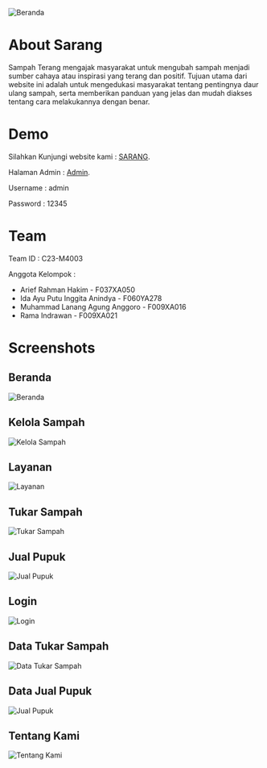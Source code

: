 ![Beranda](src/public/logo.png)
# About Sarang
Sampah Terang mengajak masyarakat untuk mengubah sampah menjadi sumber cahaya atau inspirasi yang terang dan positif. Tujuan utama dari website ini adalah untuk mengedukasi masyarakat tentang pentingnya daur ulang sampah, serta memberikan panduan yang jelas dan mudah diakses tentang cara melakukannya dengan benar.

# Demo

Silahkan Kunjungi website kami : [SARANG](https://sampah-terang.netlify.app/ "Sampah Terang").

Halaman Admin : [Admin](https://sampah-terang.netlify.app/#/login-admin "Halaman Admin").

Username : admin

Password : 12345

# Team

Team ID : C23-M4003

Anggota Kelompok :

- Arief Rahman Hakim - F037XA050
- Ida Ayu Putu Inggita Anindya - F060YA278
- Muhammad Lanang Agung Anggoro - F009XA016
- Rama Indrawan - F009XA021

# Screenshots

## Beranda

![Beranda](src/public/screenshots/beranda.png)

## Kelola Sampah

![Kelola Sampah](src/public/screenshots/kelola.png)

## Layanan

![Layanan](src/public/screenshots/layanan.png)

## Tukar Sampah

![Tukar Sampah](src/public/screenshots/tukar-sampah.png)

## Jual Pupuk

![Jual Pupuk](src/public/screenshots/jual-pupuk.png)

## Login

![Login](src/public/screenshots/login.png)

## Data Tukar Sampah

![Data Tukar Sampah](src/public/screenshots/data-tukar.png)

## Data Jual Pupuk

![Jual Pupuk](src/public/screenshots/data-jual.png)

## Tentang Kami

![Tentang Kami](src/public/screenshots/tentang.png)
